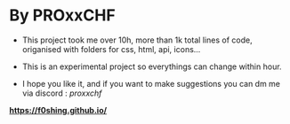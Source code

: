 # By PROxxCHF

- This project took me over 10h, more than 1k total lines of code, origanised with folders for css, html, api, icons...
- This is an experimental project so everythings can change within hour.

- I hope you like it, and if you want to make suggestions you can dm me via discord : _proxxchf_

**https://f0shing.github.io/**
